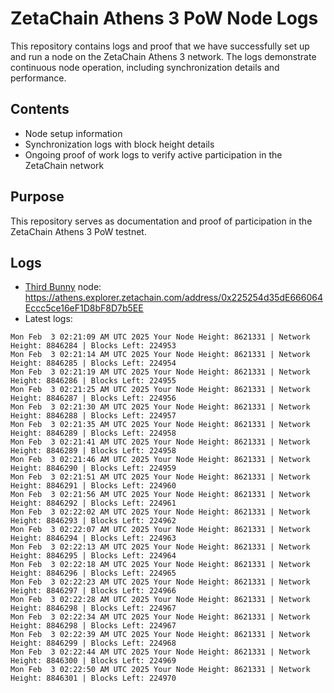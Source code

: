 # ZetaChain Athens 3 PoW Node Logs
This repository contains logs and proof that we have successfully set up and run a node on the ZetaChain Athens 3 network. The logs demonstrate continuous node operation, including synchronization details and performance.

## Contents
- Node setup information
- Synchronization logs with block height details
- Ongoing proof of work logs to verify active participation in the ZetaChain network

## Purpose
This repository serves as documentation and proof of participation in the ZetaChain Athens 3 PoW testnet.

## Logs

- [Third Bunny](https://thirdbunny.xyz/) node: https://athens.explorer.zetachain.com/address/0x225254d35dE666064Eccc5ce16eF1D8bF8D7b5EE
- Latest logs:
```
Mon Feb  3 02:21:09 AM UTC 2025 Your Node Height: 8621331 | Network Height: 8846284 | Blocks Left: 224953
Mon Feb  3 02:21:14 AM UTC 2025 Your Node Height: 8621331 | Network Height: 8846285 | Blocks Left: 224954
Mon Feb  3 02:21:19 AM UTC 2025 Your Node Height: 8621331 | Network Height: 8846286 | Blocks Left: 224955
Mon Feb  3 02:21:25 AM UTC 2025 Your Node Height: 8621331 | Network Height: 8846287 | Blocks Left: 224956
Mon Feb  3 02:21:30 AM UTC 2025 Your Node Height: 8621331 | Network Height: 8846288 | Blocks Left: 224957
Mon Feb  3 02:21:35 AM UTC 2025 Your Node Height: 8621331 | Network Height: 8846289 | Blocks Left: 224958
Mon Feb  3 02:21:41 AM UTC 2025 Your Node Height: 8621331 | Network Height: 8846289 | Blocks Left: 224958
Mon Feb  3 02:21:46 AM UTC 2025 Your Node Height: 8621331 | Network Height: 8846290 | Blocks Left: 224959
Mon Feb  3 02:21:51 AM UTC 2025 Your Node Height: 8621331 | Network Height: 8846291 | Blocks Left: 224960
Mon Feb  3 02:21:56 AM UTC 2025 Your Node Height: 8621331 | Network Height: 8846292 | Blocks Left: 224961
Mon Feb  3 02:22:02 AM UTC 2025 Your Node Height: 8621331 | Network Height: 8846293 | Blocks Left: 224962
Mon Feb  3 02:22:07 AM UTC 2025 Your Node Height: 8621331 | Network Height: 8846294 | Blocks Left: 224963
Mon Feb  3 02:22:13 AM UTC 2025 Your Node Height: 8621331 | Network Height: 8846295 | Blocks Left: 224964
Mon Feb  3 02:22:18 AM UTC 2025 Your Node Height: 8621331 | Network Height: 8846296 | Blocks Left: 224965
Mon Feb  3 02:22:23 AM UTC 2025 Your Node Height: 8621331 | Network Height: 8846297 | Blocks Left: 224966
Mon Feb  3 02:22:28 AM UTC 2025 Your Node Height: 8621331 | Network Height: 8846298 | Blocks Left: 224967
Mon Feb  3 02:22:34 AM UTC 2025 Your Node Height: 8621331 | Network Height: 8846298 | Blocks Left: 224967
Mon Feb  3 02:22:39 AM UTC 2025 Your Node Height: 8621331 | Network Height: 8846299 | Blocks Left: 224968
Mon Feb  3 02:22:44 AM UTC 2025 Your Node Height: 8621331 | Network Height: 8846300 | Blocks Left: 224969
Mon Feb  3 02:22:50 AM UTC 2025 Your Node Height: 8621331 | Network Height: 8846301 | Blocks Left: 224970
```
